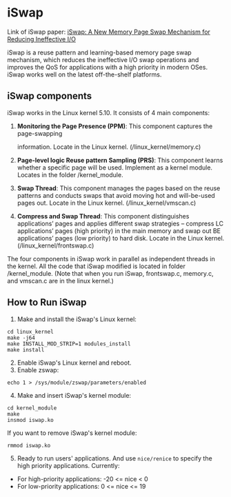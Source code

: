 # iSwap

Link of iSwap paper: [iSwap: A New Memory Page Swap Mechanism for Reducing Ineffective I/O](https://dl.acm.org/doi/pdf/10.1145/3653302)



iSwap is a reuse pattern and learning-based memory page swap mechanism, which reduces the ineffective I/O swap operations and improves the QoS for applications with a high priority in modern OSes. iSwap works well on the latest off-the-shelf platforms.

## iSwap components

iSwap works in the Linux kernel 5.10. It consists of 4 main components:

1. **Monitoring the Page Presence (PPM)**: This component captures the page-swapping

   information. Locate in the  Linux kernel. (/linux_kernel/memory.c)

2. **Page-level logic Reuse pattern Sampling (PRS)**: This component learns whether a specific page will be used. Implement as a kernel module. Locates in the folder /kernel_module.

3. **Swap Thread**:  This component manages the pages based on the reuse patterns and conducts swaps that avoid moving hot and will-be-used pages out. Locate in the  Linux kernel. (/linux_kernel/vmscan.c)

4. **Compress and Swap Thread**: This component distinguishes applications’ pages and applies different swap strategies – compress LC applications’ pages (high priority) in the main memory and swap out BE applications’ pages (low priority) to hard disk. Locate in the  Linux kernel. (/linux_kernel/frontswap.c)

The four components in iSwap work in parallel as independent threads in the kernel. All the code that iSwap modified is located in folder /kernel_module. (Note that when you run iSwap, frontswap.c, memory.c, and vmscan.c are in the linux kernel.)

## How to Run iSwap

1. Make and install the iSwap's Linux kernel:

```
cd linux_kernel
make -j64
make INSTALL_MOD_STRIP=1 modules_install
make install
```

2. Enable iSwap's Linux kernel and reboot.
3. Enable zswap:

```
echo 1 > /sys/module/zswap/parameters/enabled
```

4. Make  and insert iSwap's kernel module:

```
cd kernel_module
make
insmod iswap.ko
```

If you want to remove iSwap's kernel module:

```
rmmod iswap.ko
```

5. Ready to run users' applications. And use `nice/renice` to specify the high priority applications. Currently:
* For high-priority applications: -20 <= nice < 0
* For low-priority applications: 0 <= nice <= 19


